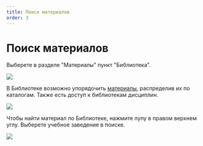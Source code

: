 ```yaml
---
title: Поиск материалов
order: 3
---
```


# Поиск материалов

Выберете в разделе "Материалы" пункт "Библиотека".

![](../../.gitbook/assets/Screenshot\_438.png)

В Библиотеке возможно упорядочить [материалы](materialy/), распределив их по каталогам. Также есть доступ к библиотекам дисциплин.

![](<../../.gitbook/assets/Screenshot\_463 (1).png>)

Чтобы найти материал по Библиотеке, нажмите лупу в правом верхнем углу. Выберете учебное заведение в поиске.

![](../../.gitbook/assets/Screenshot\_732.png)